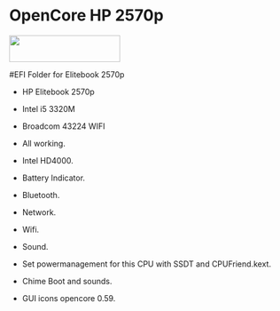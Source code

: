 # OpenCore HP 2570p
<img src="https://github.com/acidanthera/OpenCorePkg/blob/master/Docs/Logos/OpenCore_with_text_Small.png" width="200" height="48"/>
 
 #EFI Folder for Elitebook 2570p

- HP Elitebook 2570p
- Intel i5 3320M
- Broadcom 43224 WIFI

- All working.
- Intel HD4000.
- Battery Indicator.
- Bluetooth.
- Network.
- Wifi.
- Sound.

- Set powermanagement for this CPU with SSDT and CPUFriend.kext.
- Chime Boot and sounds.
- GUI icons opencore 0.59.
